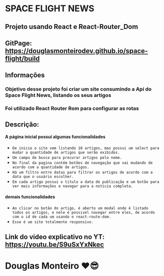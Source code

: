 # SPACE FLIGHT NEWS

## Projeto usando React e React-Router_Dom

## GitPage: https://douglasmonteirodev.github.io/space-flight/build

## Informações

### Objetivo desse projeto foi criar um site consumindo a Api do Space Flight News, listando os seus artigos

### Foi utilizado React Router Rom para configurar as rotas

## Descrição:

#### A página inicial possui algumas funcionalidades

-   `De inicio o site vem listando 10 artigos, mas possui um select para mudar a quantidade de artigos que serão exibidos.`
-   `Um campo de busca para procurar artigos pelo nome.`
-   `No final da pagina contém botões de navegação que vai mudando de acordo com a quantidade de artigos.`
-   `Há um filtro entre datas para filtrar os artigos de acordo com a data que o usuário escolher.`
-   `Em cada artigo possui o titulo a data de publicação e um botão para ver mais informações e navegar para a noticia completa.`

#### demais funcionalidades

-   `Ao clicar no botão do artigo, é aberto um modal onde é listado todos os artigos, e nele é possivel navegar entre eles, de acordo com o id de cada um usando o react-route-dom.`
-   `Esse é um site totalmente responsivo.`

## Link do video explicativo no YT: https://youtu.be/S9uSxYxNkec

# Douglas Monteiro ❤😎
